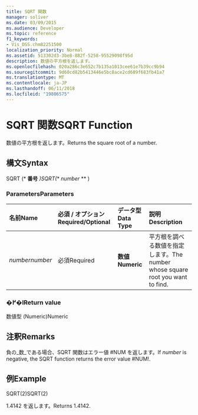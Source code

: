 ```yaml
---
title: SQRT 関数
manager: soliver
ms.date: 03/09/2015
ms.audience: Developer
ms.topic: reference
f1_keywords:
- Vis_DSS.chm82251500
localization_priority: Normal
ms.assetid: 513302d3-3be8-882f-5258-95529098f95d
description: 数値の平方根を返します。
ms.openlocfilehash: 020a286c3e652c7b135a1013cee61e7b39cc9b94
ms.sourcegitcommit: 9d60cd82b5413446e5bc8ace2cd689f683fb41a7
ms.translationtype: MT
ms.contentlocale: ja-JP
ms.lasthandoff: 06/11/2018
ms.locfileid: "19806575"
---
```

# <a name="sqrt-function"></a><span data-ttu-id="eb817-103">SQRT 関数</span><span class="sxs-lookup"><span data-stu-id="eb817-103">SQRT Function</span></span>

<span data-ttu-id="eb817-104">数値の平方根を返します。</span><span class="sxs-lookup"><span data-stu-id="eb817-104">Returns the square root of a number.</span></span> 
  
## <a name="syntax"></a><span data-ttu-id="eb817-105">構文</span><span class="sxs-lookup"><span data-stu-id="eb817-105">Syntax</span></span>

<span data-ttu-id="eb817-106">SQRT (* **番号** *)</span><span class="sxs-lookup"><span data-stu-id="eb817-106">SQRT(** *number* ** )</span></span> 
  
### <a name="parameters"></a><span data-ttu-id="eb817-107">Parameters</span><span class="sxs-lookup"><span data-stu-id="eb817-107">Parameters</span></span>

|<span data-ttu-id="eb817-108">**名前**</span><span class="sxs-lookup"><span data-stu-id="eb817-108">**Name**</span></span>|<span data-ttu-id="eb817-109">**必須 / オプション**</span><span class="sxs-lookup"><span data-stu-id="eb817-109">**Required/Optional**</span></span>|<span data-ttu-id="eb817-110">**データ型**</span><span class="sxs-lookup"><span data-stu-id="eb817-110">**Data Type**</span></span>|<span data-ttu-id="eb817-111">**説明**</span><span class="sxs-lookup"><span data-stu-id="eb817-111">**Description**</span></span>|
|:-----|:-----|:-----|:-----|
| <span data-ttu-id="eb817-112">_number_</span><span class="sxs-lookup"><span data-stu-id="eb817-112">_number_</span></span> <br/> |<span data-ttu-id="eb817-113">必須</span><span class="sxs-lookup"><span data-stu-id="eb817-113">Required</span></span>  <br/> |<span data-ttu-id="eb817-114">**数値**</span><span class="sxs-lookup"><span data-stu-id="eb817-114">**Numeric**</span></span> <br/> |<span data-ttu-id="eb817-115">平方根を調べる数値を指定します。</span><span class="sxs-lookup"><span data-stu-id="eb817-115">The number whose square root you want to find.</span></span>  <br/> |
   
### <a name="return-value"></a><span data-ttu-id="eb817-116">�߂�l</span><span class="sxs-lookup"><span data-stu-id="eb817-116">Return value</span></span>

<span data-ttu-id="eb817-117">数値型 (Numeric)</span><span class="sxs-lookup"><span data-stu-id="eb817-117">Numeric</span></span>
  
## <a name="remarks"></a><span data-ttu-id="eb817-118">注釈</span><span class="sxs-lookup"><span data-stu-id="eb817-118">Remarks</span></span>

<span data-ttu-id="eb817-119">負の_数_である場合、SQRT 関数はエラー値 #NUM を返します。</span><span class="sxs-lookup"><span data-stu-id="eb817-119">If  _number_ is negative, the SQRT function returns the error value #NUM!.</span></span> 
  
## <a name="example"></a><span data-ttu-id="eb817-120">例</span><span class="sxs-lookup"><span data-stu-id="eb817-120">Example</span></span>

<span data-ttu-id="eb817-121">SQRT(2)</span><span class="sxs-lookup"><span data-stu-id="eb817-121">SQRT(2)</span></span> 
  
<span data-ttu-id="eb817-122">1.4142 を返します。</span><span class="sxs-lookup"><span data-stu-id="eb817-122">Returns 1.4142.</span></span> 
  


